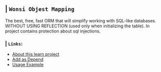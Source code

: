 ## | `Wonsi Objest Mapping`
The best, free, fast ORM that will simplify working with SQL-like databases. WITHOUT USING REFLECTION (used only when initializing the table). In project contains protection about sql injections.
### | `Links`:
* [About this learn project](https://github.com/suuft/wonsi/blob/master/LEARN.md)
* [Add as Depend](https://github.com/suuft/wonsi/blob/master/.github/DEPEND.md)
* [Usage Example](https://github.com/suuft/wonsi/blob/master/.github/USAGE.md)
